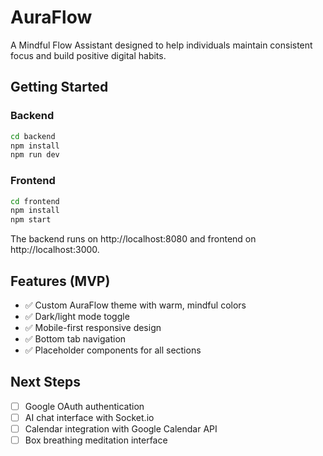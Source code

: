 # AuraFlow

A Mindful Flow Assistant designed to help individuals maintain consistent focus and build positive digital habits.

## Getting Started

### Backend
```bash
cd backend
npm install
npm run dev
```

### Frontend
```bash
cd frontend
npm install
npm start
```

The backend runs on http://localhost:8080 and frontend on http://localhost:3000.

## Features (MVP)
- ✅ Custom AuraFlow theme with warm, mindful colors
- ✅ Dark/light mode toggle
- ✅ Mobile-first responsive design
- ✅ Bottom tab navigation
- ✅ Placeholder components for all sections

## Next Steps
- [ ] Google OAuth authentication
- [ ] AI chat interface with Socket.io
- [ ] Calendar integration with Google Calendar API
- [ ] Box breathing meditation interface

